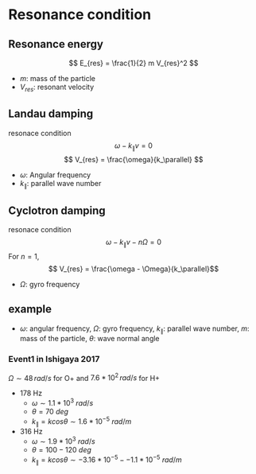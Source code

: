 # Resonance condition

## Resonance energy
$$ E_{res} = \frac{1}{2} m V_{res}^2 $$
- $m$: mass of the particle
- $V_{res}$: resonant velocity
## Landau damping
resonace condition
$$ \omega - k_\parallel v = 0 $$
$$ V_{res} = \frac{\omega}{k_\parallel} $$
- $\omega$: Angular frequency
- $k_\parallel$: parallel wave number
## Cyclotron damping
resonace condition
$$ \omega - k_\parallel v - n \Omega = 0 $$
For $n=1$,
$$ V_{res} = \frac{\omega - \Omega}{k_\parallel}$$
- $\Omega$: gyro frequency


## example
- $\omega$: angular frequency, $\Omega$: gyro frequency, $k_\parallel$: parallel wave number, $m$: mass of the particle, $\theta$: wave normal angle
### Event1 in Ishigaya 2017
$\Omega \sim 48\, rad/s$ for O+ and $7.6*10^2\, rad/s$ for H+
- 178 Hz
  - $\omega \sim 1.1*10^3\ rad/s$
  - $\theta = 70 \ deg$
  - $k_\parallel=k cos\theta \sim 1.6*10^{-5} \ rad/m$
- 316 Hz
  - $\omega \sim 1.9*10^3\ rad/s$
  - $\theta = 100 - 120 \ deg$
  - $k_\parallel=k cos\theta \sim -3.16*10^{-5} -  - 1.1*10^{-5} \ rad/m$
